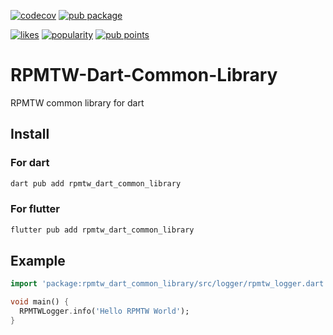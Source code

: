 [![codecov](https://codecov.io/gh/RPMTW/RPMTW-Dart-Common-Library/branch/main/graph/badge.svg?token=za4EF1HOXn)](https://codecov.io/gh/RPMTW/RPMTW-Dart-Common-Library)
[![pub package](https://img.shields.io/pub/v/rpmtw_dart_common_library.svg)](https://pub.dev/packages/rpmtw_dart_common_library)

[![likes](https://badges.bar/rpmtw_dart_common_library/likes)](https://pub.dev/packages/rpmtw_dart_common_library/score)
[![popularity](https://badges.bar/rpmtw_dart_common_library/popularity)](https://pub.dev/packages/rpmtw_dart_common_library/score)
[![pub points](https://badges.bar/rpmtw_dart_common_library/pub%20points)](https://pub.dev/packages/rpmtw_dart_common_library/score)

# RPMTW-Dart-Common-Library
RPMTW common library for dart

## Install
### For dart
```bash
dart pub add rpmtw_dart_common_library
```
### For flutter
```bash
flutter pub add rpmtw_dart_common_library
```
## Example
```dart
import 'package:rpmtw_dart_common_library/src/logger/rpmtw_logger.dart';

void main() {
  RPMTWLogger.info('Hello RPMTW World');
}
```